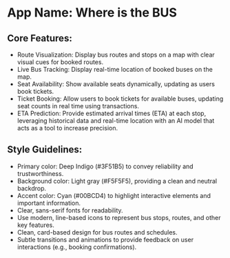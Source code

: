 # **App Name**: Where is the BUS

## Core Features:

- Route Visualization: Display bus routes and stops on a map with clear visual cues for booked routes.
- Live Bus Tracking: Display real-time location of booked buses on the map.
- Seat Availability: Show available seats dynamically, updating as users book tickets.
- Ticket Booking: Allow users to book tickets for available buses, updating seat counts in real time using transactions.
- ETA Prediction: Provide estimated arrival times (ETA) at each stop, leveraging historical data and real-time location with an AI model that acts as a tool to increase precision.

## Style Guidelines:

- Primary color: Deep Indigo (#3F51B5) to convey reliability and trustworthiness.
- Background color: Light gray (#F5F5F5), providing a clean and neutral backdrop.
- Accent color: Cyan (#00BCD4) to highlight interactive elements and important information.
- Clear, sans-serif fonts for readability.
- Use modern, line-based icons to represent bus stops, routes, and other key features.
- Clean, card-based design for bus routes and schedules.
- Subtle transitions and animations to provide feedback on user interactions (e.g., booking confirmations).